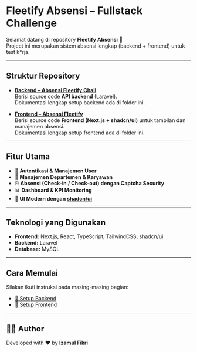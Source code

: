 # Fleetify Absensi – Fullstack Challenge

Selamat datang di repository **Fleetify Absensi** 👋  
Project ini merupakan sistem absensi lengkap (backend + frontend) untuk test k*rja.  

---

## Struktur Repository

- **[Backend – Absensi Fleetify Chall](./backend-absensi-fleetify-chall/README.md)**  
  Berisi source code **API backend** (Laravel).  
  Dokumentasi lengkap setup backend ada di folder ini.

- **[Frontend – Absensi Fleetify](./frontend-absensi/README.md)**  
  Berisi source code **Frontend (Next.js + shadcn/ui)** untuk tampilan dan manajemen absensi.  
  Dokumentasi lengkap setup frontend ada di folder ini.

---

## Fitur Utama

- 🔑 **Autentikasi & Manajemen User**
- 🏢 **Manajemen Departemen & Karyawan**
- ⏰ **Absensi (Check-in / Check-out) dengan Captcha Security**
- 📊 **Dashboard & KPI Monitoring**
- 🎨 **UI Modern dengan [shadcn/ui](https://ui.shadcn.com/)**

---

## Teknologi yang Digunakan

- **Frontend:** Next.js, React, TypeScript, TailwindCSS, shadcn/ui  
- **Backend:** Laravel
- **Database:** MySQL

---

## Cara Memulai

Silakan ikuti instruksi pada masing-masing bagian:

- [📘 Setup Backend](./backend-absensi-fleetify-chall/README.md)  
- [📗 Setup Frontend](./frontend-absensi/README.md)  

---

## 👨‍💻 Author

Developed with ❤️ by **Izamul Fikri**  
